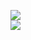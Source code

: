 [![](https://img.shields.io/badge/Made%20With-Github%20Spray-lightgrey.svg?style=for-the-badge&logo=github)](https://github.com/Annihil/github-spray#4401)  
[![](https://i.imgur.com/2DrTn0Z.gif)](https://github.com/Annihil/github-spray)